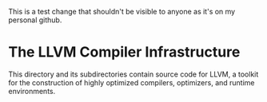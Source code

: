 This is a test change that shouldn't be visible to anyone as it's on my personal github.

# The LLVM Compiler Infrastructure

This directory and its subdirectories contain source code for LLVM,
a toolkit for the construction of highly optimized compilers,
optimizers, and runtime environments.
